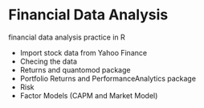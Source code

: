 # Financial Data Analysis

financial data analysis practice in R

* Import stock data from Yahoo Finance
* Checing the data
* Returns and quantomod package
* Portfolio Returns and PerformanceAnalytics package
* Risk 
* Factor Models (CAPM and Market Model) 
